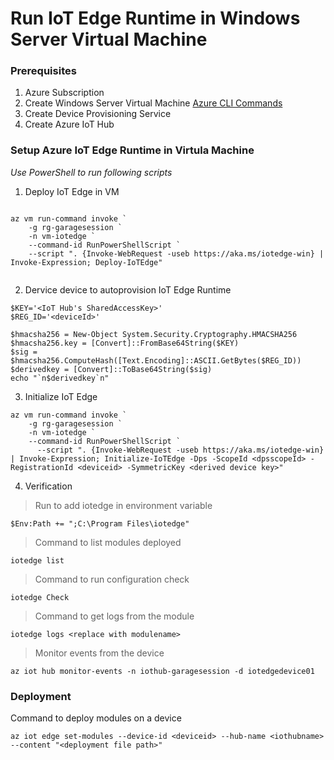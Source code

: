 # Run IoT Edge Runtime in Windows Server Virtual Machine


### Prerequisites

1. Azure Subscription
2. Create Windows Server Virtual Machine [Azure CLI Commands](https://docs.microsoft.com/en-us/azure/iot-edge/how-to-install-iot-edge-windows-server-vm#deploy-from-azure-cli)
2. Create Device Provisioning Service
3. Create Azure IoT Hub

### Setup Azure IoT Edge Runtime in Virtula Machine

*Use PowerShell to run following scripts*

1. Deploy IoT Edge in VM

```

az vm run-command invoke `
    -g rg-garagesession `
    -n vm-iotedge `
    --command-id RunPowerShellScript `
    --script ". {Invoke-WebRequest -useb https://aka.ms/iotedge-win} | Invoke-Expression; Deploy-IoTEdge"


```

2. Dervice device to autoprovision IoT Edge Runtime

```
$KEY='<IoT Hub's SharedAccessKey>'
$REG_ID='<deviceId>'

$hmacsha256 = New-Object System.Security.Cryptography.HMACSHA256
$hmacsha256.key = [Convert]::FromBase64String($KEY)
$sig = $hmacsha256.ComputeHash([Text.Encoding]::ASCII.GetBytes($REG_ID))
$derivedkey = [Convert]::ToBase64String($sig)
echo "`n$derivedkey`n"

```

3. Initialize IoT Edge

```
az vm run-command invoke `
    -g rg-garagesession `
    -n vm-iotedge `
    --command-id RunPowerShellScript `
      --script ". {Invoke-WebRequest -useb https://aka.ms/iotedge-win} | Invoke-Expression; Initialize-IoTEdge -Dps -ScopeId <dpsscopeId> -RegistrationId <deviceid> -SymmetricKey <derived device key>"
```
4. Verification

> Run to add iotedge in environment variable
``` 
$Env:Path += ";C:\Program Files\iotedge"
```
> Command to list modules deployed 

```
iotedge list
```
> Command to run configuration check

```
iotedge Check
```
> Command to get logs from the module

```
iotedge logs <replace with modulename>
```
> Monitor events from the device

```
az iot hub monitor-events -n iothub-garagesession -d iotedgedevice01
```
### Deployment

Command to deploy modules on a device

```
az iot edge set-modules --device-id <deviceid> --hub-name <iothubname> --content "<deployment file path>"
```
